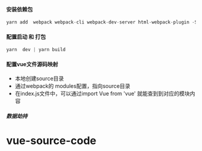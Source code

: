 #### 安装依赖包
```js
yarn add  webpack webpack-cli webpack-dev-server html-webpack-plugin -S
```
#### 配置启动 和 打包
```js
yarn  dev | yarn build
```
#### 配置vue文件源码映射
- 本地创建source目录
- 通过webpack的 modules配置，指向source目录
- 在index.js文件中，可以通过import Vue from 'vue' 就能查到到对应的模块内容

##### 数据劫持 


# vue-source-code
